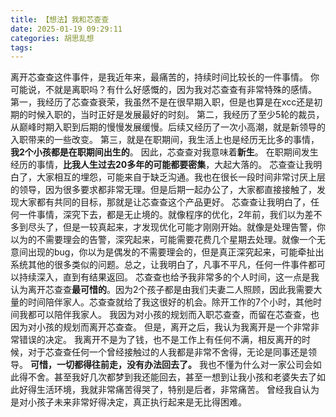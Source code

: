 ```yaml
---
title: 【想法】我和芯查查
date: 2025-01-19 09:29:11
categories: 胡思乱想
tags: 
---
```

离开芯查查这件事件，是我近年来，最痛苦的，持续时间比较长的一件事情。
你可能说，不就是离职吗？有什么好感慨的，因为我对芯查查有非常特殊的感情。
第一，我经历了芯查查衰荣，我虽然不是在很早期入职，但是也算是在xcc还是初期的时候入职的，当时正好是发展最好的时刻。
第二，我经历了至少5轮的裁员，从巅峰时期入职到后期的慢慢发展缓慢。后续又经历了一次小高潮，就是新领导的入职带来的一些改变。
第三，就是在职期间，我生活上也是经历无比多的事情，**我2个小孩都是在职期间出生的**。
因此，芯查查对我意味着**新生**。
在职期间发生经历的事情，**比我人生过去20多年的可能都要密集**，大起大落的。
芯查查让我明白了，大家相互的埋怨，可能来自于缺乏沟通。我也在很长一段时间非常讨厌上层的领导，因为很多要求都非常无理。但是后期一起办公了，大家都直接接触了，发现大家都有共同的目标，那就是让芯查查这个产品更好。
芯查查让我明白了，任何一件事情，深究下去，都是无止境的。就像程序的优化，2年前，我们以为差不多到尽头了，但是一较真起来，才发现优化可能才刚刚开始。就像是处理告警，你以为的不需要理会的告警，深究起来，可能需要花费几个星期去处理。就像一个无意间出现的bug，你以为是偶发的不需要理会的，但是真正深究起来，可能牵扯出系统其他的很多类似的问题。总之，让我明白了，凡事不平凡，任何一件事件都可以持续深入，直到有结果返回。
芯查查也给予我非常多的个人时间，这一点是我认为离开芯查查**最可惜的**。因为2个孩子都是由我们夫妻二人照顾，因此我需要大量的时间陪伴家人。芯查查就给了我这很好的机会。除开工作的7个小时，其他时间我都可以陪伴我家人。
我因为对小孩的规划而入职芯查查，而留在芯查查，也因为对小孩的规划而离开芯查查。
但是，离开之后，我认为我离开是一个非常非常错误的决定。
我离开不是为了钱，也不是工作上有任何不满，相反离开的时候，对于芯查查任何一个曾经接触过的人我都是非常不舍得，无论是同事还是领导。
**可惜，一切都得往前走，没有办法回去了。**
我也不懂为什么对一家公司会如此得不舍。甚至我好几次都梦到我还能回去，甚至一想到让我小孩和老婆失去了如此好得生活环境，我就非常痛苦得哭了，特别是后者，非常痛苦。
曾经我自认为是对小孩子未来非常好得决定，真正执行起来是无比得困难。
